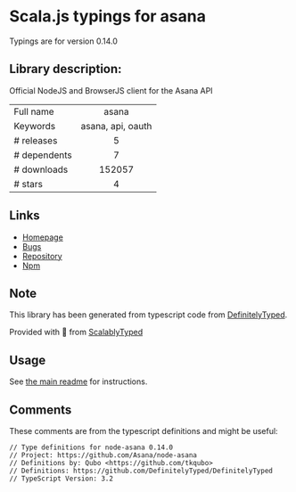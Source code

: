 
# Scala.js typings for asana

Typings are for version 0.14.0

## Library description:
Official NodeJS and BrowserJS client for the Asana API

|                    |                 |
| ------------------ | :-------------: |
| Full name          | asana |
| Keywords           | asana, api, oauth |
| # releases         | 5 |
| # dependents       | 7 |
| # downloads        | 152057 |
| # stars            | 4 |

## Links
- [Homepage](https://github.com/Asana/node-asana)
- [Bugs](https://github.com/Asana/node-asana/issues)
- [Repository](https://github.com/Asana/node-asana)
- [Npm](https://www.npmjs.com/package/asana)
    


## Note
This library has been generated from typescript code from [DefinitelyTyped](https://definitelytyped.org).

Provided with :purple_heart: from [ScalablyTyped](https://github.com/oyvindberg/ScalablyTyped)

## Usage
See [the main readme](../../readme.md) for instructions.

## Comments

These comments are from the typescript definitions and might be useful:
```
// Type definitions for node-asana 0.14.0
// Project: https://github.com/Asana/node-asana
// Definitions by: Qubo <https://github.com/tkqubo>
// Definitions: https://github.com/DefinitelyTyped/DefinitelyTyped
// TypeScript Version: 3.2

```

